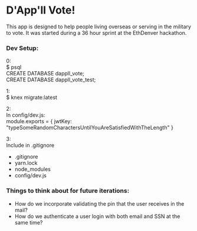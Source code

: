 # D'App'll Vote!

This app is designed to help people living overseas or serving in the military to vote. It was started during a 36 hour sprint at the EthDenver hackathon.

### Dev Setup:

0:  
$ psql  
CREATE DATABASE dappll_vote;  
CREATE DATABASE dappll_vote_test;  

1:  
$ knex migrate:latest  

2:  
In config/dev.js:  
    module.exports = {
      jwtKey: "typeSomeRandomCharactersUntilYouAreSatisfiedWithTheLength"
    }

3:  
Include in .gitignore
- .gitignore
- yarn.lock
- node_modules
- config/dev.js

### Things to think about for future iterations:

- How do we incorporate validating the pin that the user receives in the mail?
- How do we authenticate a user login with both email and SSN at the same time?
